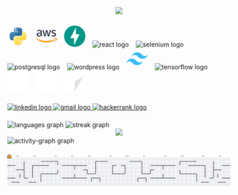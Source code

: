 <p align="center">
  <img src="https://readme-typing-svg.herokuapp.com?font=Fira+Code&size=32&pause=1000&color=FF61F6&center=true&vCenter=true&width=600&lines=Bonjour!+I'm+Krish+Batra;AI+%7C+Web+Dev+%7C+Automation;Always+building+cool+stuff" />
</p>


###

<div align="left">
  <img src="https://raw.githubusercontent.com/devicons/devicon/master/icons/python/python-original.svg" alt="Python" height="48"/>

  <img width="8" />
  <img src="https://raw.githubusercontent.com/devicons/devicon/master/icons/amazonwebservices/amazonwebservices-original-wordmark.svg" alt="AWS" height="48"/>

  <img width="8" />
  <img src="assets/FastAPI.png" height="48" alt="fastapi logo" />
  <img width="8" />
  <img src="https://cdn.jsdelivr.net/gh/devicons/devicon/icons/react/react-original.svg" height="48" alt="react logo" />
  <img width="8" />
  <img src="https://cdn.jsdelivr.net/gh/devicons/devicon/icons/selenium/selenium-original.svg" height="48" alt="selenium logo" />
  <img width="8" />
  <img src="https://cdn.jsdelivr.net/gh/devicons/devicon/icons/postgresql/postgresql-original.svg" height="48" alt="postgresql logo" />
  <img width="8" />
  <img src="https://cdn.jsdelivr.net/gh/devicons/devicon/icons/wordpress/wordpress-original.svg" height="48" alt="wordpress logo" />
  <img width="8" />
  <img src="assets/Tailwind CSS.png" height="48" alt="tailwindcss logo" />
  <img width="8" />
  <img src="https://cdn.jsdelivr.net/gh/devicons/devicon/icons/tensorflow/tensorflow-original.svg" height="48" alt="tensorflow logo" />
  <img width="8" />
  <img src="assets/langchain.png" height="48" alt="LangChain"/>
  <img width="8" />
  <img src="assets/mcp.png" height="48" alt="MCP"/>
  <img width="8" />
  <img src="assets/cursor.png" height="48" alt="cursor"/>
</div>



###

<div align="left">
  <a href="https://www.linkedin.com/in/krish-batra/" target="_blank">
    <img src="https://img.shields.io/static/v1?message=LinkedIn&logo=linkedin&label=&color=0077B5&logoColor=white&labelColor=&style=for-the-badge" height="25" alt="linkedin logo"  />
  </a>
<a href="https://mail.google.com/mail/?view=cm&fs=1&to=krishbatra3@gmail.com" target="_blank">
  <img src="https://img.shields.io/static/v1?message=Gmail&logo=gmail&label=&color=D14836&logoColor=white&labelColor=&style=for-the-badge" height="25" alt="gmail logo" />
</a>
  <a href="https://www.hackerrank.com/profile/krishbatra3" target="_blank">
    <img src="https://img.shields.io/static/v1?message=HackerRank&logo=hackerrank&label=&color=2EC866&logoColor=white&labelColor=&style=for-the-badge" height="25" alt="hackerrank logo"  />
  </a>
</div>

###

<div align="left">
  <img src="https://github-readme-stats.vercel.app/api/top-langs?username=disastrousDEVIL&locale=en&hide_title=false&layout=compact&card_width=320&langs_count=5&theme=dracula&hide_border=false&order=2" height="150" alt="languages graph"  />
  <img src="https://streak-stats.demolab.com?user=disastrousDEVIL&locale=en&mode=daily&theme=dracula&hide_border=false&border_radius=5&order=3" height="150" alt="streak graph"  />
<div align="center">
  &nbsp;&nbsp;&nbsp;&nbsp;&nbsp;&nbsp;&nbsp;&nbsp;&nbsp;&nbsp;
  <img src="https://github-profile-trophy.vercel.app/?username=disastrousDEVIL&theme=dracula&title=MultiLanguage,Repositories,Commits,Experience&margin-w=15&margin-h=15&no-bg=true&no-frame=true" />
  &nbsp;&nbsp;&nbsp;&nbsp;&nbsp;&nbsp;&nbsp;&nbsp;&nbsp;&nbsp;
</div>

  <img src="https://github-readme-activity-graph.vercel.app/graph?username=disastrousDEVIL&radius=16&theme=dracula&area=true&order=5" height="300" alt="activity-graph graph"  />
</div>

###

<picture>
  <source media="(prefers-color-scheme: dark)" srcset="https://raw.githubusercontent.com/disastrousDEVIL/disastrousDEVIL/output/pacman-contribution-graph-dark.svg">
  <source media="(prefers-color-scheme: light)" srcset="https://raw.githubusercontent.com/disastrousDEVIL/disastrousDEVIL/output/pacman-contribution-graph.svg">
  <img alt="pacman contribution graph" src="https://raw.githubusercontent.com/disastrousDEVIL/disastrousDEVIL/output/pacman-contribution-graph.svg">
</picture>

###
